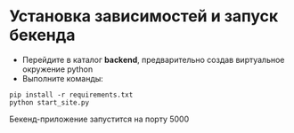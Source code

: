 # Установка зависимостей и запуск бекенда
- Перейдите в каталог **backend**, предварительно создав виртуальное окружение python
- Выполните команды:
```
pip install -r requirements.txt
python start_site.py
```

Бекенд-приложение запустится на порту 5000